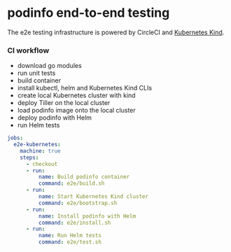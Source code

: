 # podinfo end-to-end testing

The e2e testing infrastructure is powered by CircleCI and [Kubernetes Kind](https://github.com/kubernetes-sigs/kind).

### CI workflow

* download go modules
* run unit tests
* build container
* install kubectl, helm and Kubernetes Kind CLIs
* create local Kubernetes cluster with kind
* deploy Tiller on the local cluster
* load podinfo image onto the local cluster
* deploy podinfo with Helm
* run Helm tests

```yaml
jobs:
  e2e-kubernetes:
    machine: true
    steps:
      - checkout
      - run:
          name: Build podinfo container
          command: e2e/build.sh
      - run:
          name: Start Kubernetes Kind cluster
          command: e2e/bootstrap.sh
      - run:
          name: Install podinfo with Helm
          command: e2e/install.sh
      - run:
          name: Run Helm tests
          command: e2e/test.sh
```
